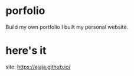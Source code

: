 # porfolio
Build my own portfolio
I built my personal website.

# here's it
site: https://ajaja.github.io/
